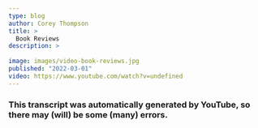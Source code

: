 ```yaml
---
type: blog
author: Corey Thompson
title: >
  Book Reviews
description: >
  
image: images/video-book-reviews.jpg
published: "2022-03-01"
video: https://www.youtube.com/watch?v=undefined
---
```

### This transcript was automatically generated by YouTube, so there may (will) be some (many) errors.



